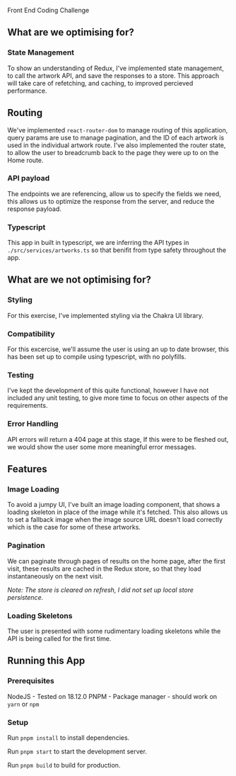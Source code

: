 Front End Coding Challenge

## What are we optimising for?

### State Management

To show an understanding of Redux, I've implemented state management, to call the artwork API, and save the responses to a store. This approach will take care of refetching, and caching, to improved percieved performance.

## Routing

We've implemented `react-router-dom` to manage routing of this application, query params are use to manage pagination, and the ID of each artwork is used in the individual artwork route.
I've also implemented the router state, to allow the user to breadcrumb back to the page they were up to on the Home route.

### API payload

The endpoints we are referencing, allow us to specify the fields we need, this allows us to optimize the response from the server, and reduce the response payload.

### Typescript

This app in built in typescript, we are inferring the API types in `./src/services/artworks.ts` so that benifit from type safety throughout the app.

## What are we not optimising for?

### Styling

For this exercise, I've implemented styling via the Chakra UI library.

### Compatibility

For this excercise, we'll assume the user is using an up to date browser, this has been set up to compile using typescript, with no polyfills.

### Testing

I've kept the development of this quite functional, however I have not included any unit testing, to give more time to focus on other aspects of the requirements.

### Error Handling

API errors will return a 404 page at this stage, If this were to be fleshed out, we would show the user some more meaningful error messages.

## Features

### Image Loading

To avoid a jumpy UI, I've built an image loading component, that shows a loading skeleton in place of the image while it's fetched. This also allows us to set a fallback image when the image source URL doesn't load correctly which is the case for some of these artworks.

### Pagination

We can paginate through pages of results on the home page, after the first visit, these results are cached in the Redux store, so that they load instantaneously on the next visit.

_Note: The store is cleared on refresh, I did not set up local store persistence._

### Loading Skeletons

The user is presented with some rudimentary loading skeletons while the API is being called for the first time.

## Running this App

### Prerequisites

NodeJS - Tested on 18.12.0
PNPM - Package manager - should work on `yarn` or `npm`

### Setup

Run `pnpm install` to install dependencies.

Run `pnpm start` to start the development server.

Run `pnpm build` to build for production.
